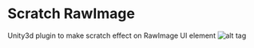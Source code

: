 # Scratch RawImage
Unity3d plugin to make scratch effect on RawImage UI element
![alt tag](https://s.yimg.com/fz/api/res/1.2/PxFYPizxASfAJBpmDHEswg--/YXBwaWQ9c3JjaGRkO2g9NTEyO3E9OTU7dz01MTI-/http://2.bp.blogspot.com/-6Mr2ivhd670/UyQFrJ7bwPI/AAAAAAAAAi0/Hy6L5VvxM9g/s1600/Octcat.png)
